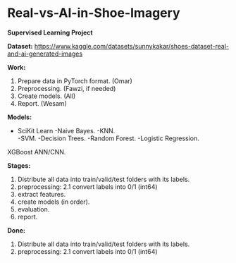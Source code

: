 # Real-vs-AI-in-Shoe-Imagery

**Supervised Learning Project**

**Dataset:**
https://www.kaggle.com/datasets/sunnykakar/shoes-dataset-real-and-ai-generated-images

**Work:**
1. Prepare data in PyTorch format. (Omar)
2. Preprocessing. (Fawzi, if needed)
3. Create models. (All)
4. Report. (Wesam)

**Models:**
- SciKit Learn
    -Naive Bayes. 
    -KNN.  
    -SVM.
    -Decision Trees. 
    -Random Forest.
    -Logistic Regression. 
 
XGBoost 
ANN/CNN. 


**Stages:**
1. Distribute all data into train/valid/test folders with its labels.
2. preprocessing: 
    2.1 convert labels into 0/1 (int64)
3. extract features. 
4. create models (in order).
5. evaluation.
6. report.

**Done:**
1. Distribute all data into train/valid/test folders with its labels.
2. preprocessing: 
    2.1 convert labels into 0/1 (int64)
